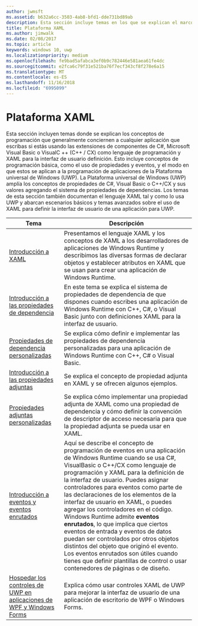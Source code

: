 ```yaml
---
author: jwmsft
ms.assetid: b632a6cc-3503-4ab8-bfd1-dde731bd89ab
description: Esta sección incluye temas en los que se explican el marco XAML para aplicaciones de la Plataforma universal de Windows (UWP).
title: Plataforma XAML
ms.author: jimwalk
ms.date: 02/08/2017
ms.topic: article
keywords: windows 10, uwp
ms.localizationpriority: medium
ms.openlocfilehash: fe9bad5afabca3ef0b9c782446e581aea61fe4dc
ms.sourcegitcommit: e2fca6c79f31e521ba76f7ecf343cf8f278e6a15
ms.translationtype: MT
ms.contentlocale: es-ES
ms.lasthandoff: 11/16/2018
ms.locfileid: "6995099"
---
```

# <a name="xaml-platform"></a>Plataforma XAML


Esta sección incluyen temas donde se explican los conceptos de programación que generalmente conciernen a cualquier aplicación que escribas si estás usando las extensiones de componentes de C#, Microsoft Visual Basic o VisualC ++ (C++ / CX) como lenguaje de programación y XAML para la interfaz de usuario definición. Esto incluye conceptos de programación básica, como el uso de propiedades y eventos, y el modo en que estos se aplican a la programación de aplicaciones de la Plataforma universal de Windows (UWP). La Plataforma universal de Windows (UWP) amplía los conceptos de propiedades de C#, Visual Basic o C++/CX y sus valores agregando el sistema de propiedades de dependencias. Los temas de esta sección también documentan el lenguaje XAML tal y como lo usa UWP y abarcan escenarios básicos y temas avanzados sobre el uso de XAML para definir la interfaz de usuario de una aplicación para UWP.

| Tema | Descripción |
|-------|-------------|
| [Introducción a XAML](xaml-overview.md) | Presentamos el lenguaje XAML y los conceptos de XAML a los desarrolladores de aplicaciones de Windows Runtime y describimos las diversas formas de declarar objetos y establecer atributos en XAML que se usan para crear una aplicación de Windows Runtime. |
| [Introducción a las propiedades de dependencia](dependency-properties-overview.md) | En este tema se explica el sistema de propiedades de dependencia de que dispones cuando escribes una aplicación de Windows Runtime con C++, C#, o Visual Basic junto con definiciones XAML para la interfaz de usuario. |
| [Propiedades de dependencia personalizadas](custom-dependency-properties.md) | Se explica cómo definir e implementar las propiedades de dependencia personalizadas para una aplicación de Windows Runtime con C++, C# o Visual Basic. |
| [Introducción a las propiedades adjuntas](attached-properties-overview.md) | Se explica el concepto de propiedad adjunta en XAML y se ofrecen algunos ejemplos. |
| [Propiedades adjuntas personalizadas](custom-attached-properties.md) | Se explica cómo implementar una propiedad adjunta de XAML como una propiedad de dependencia y cómo definir la convención de descriptor de acceso necesaria para que la propiedad adjunta se pueda usar en XAML. |
| [Introducción a eventos y eventos enrutados](events-and-routed-events-overview.md) | Aquí se describe el concepto de programación de eventos en una aplicación de Windows Runtime cuando se usa C#, VisualBasic o C++/CX como lenguaje de programación y XAML para la definición de la interfaz de usuario. Puedes asignar controladores para eventos como parte de las declaraciones de los elementos de la interfaz de usuario en XAML, o puedes agregar los controladores en el código. Windows Runtime admite **eventos enrutados**, lo que implica que ciertos eventos de entrada y eventos de datos puedan ser controlados por otros objetos distintos del objeto que originó el evento. Los eventos enrutados son útiles cuando tienes que definir plantillas de control o usar contenedores de páginas o de diseño. |
|[Hospedar los controles de UWP en aplicaciones de WPF y Windows Forms](xaml-host-controls.md)| Explica cómo usar controles XAML de UWP para mejorar la interfaz de usuario de una aplicación de escritorio de WPF o Windows Forms.|
